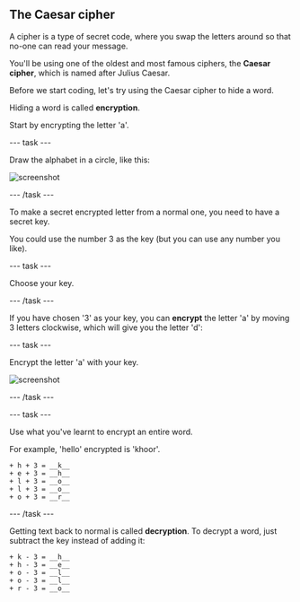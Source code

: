 ## The Caesar cipher

A cipher is a type of secret code, where you swap the letters around so that no-one can read your message.

You'll be using one of the oldest and most famous ciphers, the __Caesar cipher__, which is named after Julius Caesar.

Before we start coding, let's try using the Caesar cipher to hide a word.

Hiding a word is called __encryption__.

Start by encrypting the letter 'a'. 

--- task ---

Draw the alphabet in a circle, like this:

![screenshot](images/messages-wheel.png)

--- /task ---

To make a secret encrypted letter from a normal one, you need to have a secret key. 

You could use the number 3 as the key (but you can use any number you like).

--- task ---

Choose your key.

--- /task ---

If you have chosen '3' as your key, you can __encrypt__ the letter 'a' by moving 3 letters clockwise, which will give you the letter 'd':

--- task ---

Encrypt the letter 'a' with your key.

![screenshot](images/messages-wheel-eg.png)

--- /task ---

--- task ---

Use what you've learnt to encrypt an entire word. 

For example, 'hello' encrypted is 'khoor'. 

	+ h + 3 = __k__
	+ e + 3 = __h__
	+ l + 3 = __o__
	+ l + 3 = __o__
	+ o + 3 = __r__

--- /task ---

Getting text back to normal is called __decryption__. To decrypt a word, just subtract the key instead of adding it:

	+ k - 3 = __h__
	+ h - 3 = __e__
	+ o - 3 = __l__
	+ o - 3 = __l__
	+ r - 3 = __o__	
